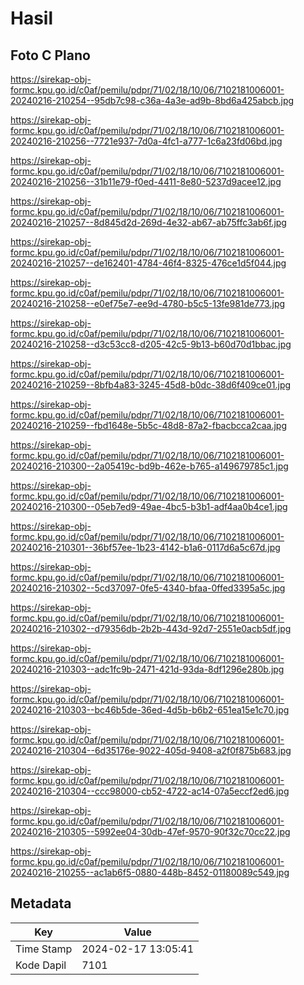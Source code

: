 # Hasil

## Foto C Plano

https://sirekap-obj-formc.kpu.go.id/c0af/pemilu/pdpr/71/02/18/10/06/7102181006001-20240216-210254--95db7c98-c36a-4a3e-ad9b-8bd6a425abcb.jpg

https://sirekap-obj-formc.kpu.go.id/c0af/pemilu/pdpr/71/02/18/10/06/7102181006001-20240216-210256--7721e937-7d0a-4fc1-a777-1c6a23fd06bd.jpg

https://sirekap-obj-formc.kpu.go.id/c0af/pemilu/pdpr/71/02/18/10/06/7102181006001-20240216-210256--31b11e79-f0ed-4411-8e80-5237d9acee12.jpg

https://sirekap-obj-formc.kpu.go.id/c0af/pemilu/pdpr/71/02/18/10/06/7102181006001-20240216-210257--8d845d2d-269d-4e32-ab67-ab75ffc3ab6f.jpg

https://sirekap-obj-formc.kpu.go.id/c0af/pemilu/pdpr/71/02/18/10/06/7102181006001-20240216-210257--de162401-4784-46f4-8325-476ce1d5f044.jpg

https://sirekap-obj-formc.kpu.go.id/c0af/pemilu/pdpr/71/02/18/10/06/7102181006001-20240216-210258--e0ef75e7-ee9d-4780-b5c5-13fe981de773.jpg

https://sirekap-obj-formc.kpu.go.id/c0af/pemilu/pdpr/71/02/18/10/06/7102181006001-20240216-210258--d3c53cc8-d205-42c5-9b13-b60d70d1bbac.jpg

https://sirekap-obj-formc.kpu.go.id/c0af/pemilu/pdpr/71/02/18/10/06/7102181006001-20240216-210259--8bfb4a83-3245-45d8-b0dc-38d6f409ce01.jpg

https://sirekap-obj-formc.kpu.go.id/c0af/pemilu/pdpr/71/02/18/10/06/7102181006001-20240216-210259--fbd1648e-5b5c-48d8-87a2-fbacbcca2caa.jpg

https://sirekap-obj-formc.kpu.go.id/c0af/pemilu/pdpr/71/02/18/10/06/7102181006001-20240216-210300--2a05419c-bd9b-462e-b765-a149679785c1.jpg

https://sirekap-obj-formc.kpu.go.id/c0af/pemilu/pdpr/71/02/18/10/06/7102181006001-20240216-210300--05eb7ed9-49ae-4bc5-b3b1-adf4aa0b4ce1.jpg

https://sirekap-obj-formc.kpu.go.id/c0af/pemilu/pdpr/71/02/18/10/06/7102181006001-20240216-210301--36bf57ee-1b23-4142-b1a6-0117d6a5c67d.jpg

https://sirekap-obj-formc.kpu.go.id/c0af/pemilu/pdpr/71/02/18/10/06/7102181006001-20240216-210302--5cd37097-0fe5-4340-bfaa-0ffed3395a5c.jpg

https://sirekap-obj-formc.kpu.go.id/c0af/pemilu/pdpr/71/02/18/10/06/7102181006001-20240216-210302--d79356db-2b2b-443d-92d7-2551e0acb5df.jpg

https://sirekap-obj-formc.kpu.go.id/c0af/pemilu/pdpr/71/02/18/10/06/7102181006001-20240216-210303--adc1fc9b-2471-421d-93da-8df1296e280b.jpg

https://sirekap-obj-formc.kpu.go.id/c0af/pemilu/pdpr/71/02/18/10/06/7102181006001-20240216-210303--bc46b5de-36ed-4d5b-b6b2-651ea15e1c70.jpg

https://sirekap-obj-formc.kpu.go.id/c0af/pemilu/pdpr/71/02/18/10/06/7102181006001-20240216-210304--6d35176e-9022-405d-9408-a2f0f875b683.jpg

https://sirekap-obj-formc.kpu.go.id/c0af/pemilu/pdpr/71/02/18/10/06/7102181006001-20240216-210304--ccc98000-cb52-4722-ac14-07a5eccf2ed6.jpg

https://sirekap-obj-formc.kpu.go.id/c0af/pemilu/pdpr/71/02/18/10/06/7102181006001-20240216-210305--5992ee04-30db-47ef-9570-90f32c70cc22.jpg

https://sirekap-obj-formc.kpu.go.id/c0af/pemilu/pdpr/71/02/18/10/06/7102181006001-20240216-210255--ac1ab6f5-0880-448b-8452-01180089c549.jpg


## Metadata

| Key        | Value               |
| ---------- | ------------------- |
| Time Stamp | 2024-02-17 13:05:41 |
| Kode Dapil | 7101                |



